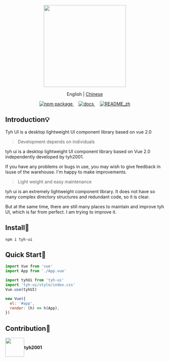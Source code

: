 <p align="center">
  <img height="260px" src="https://tianyuhao.cn/images/tyh-ui/tyh-ui-v2-logo.svg">
</p>

<p align="center">
   English | <a href="https://github.com/Tyh2001/tyh-ui/blob/master/README_zh.md">Chinese</a>
</p>

<p align="center">
  <a href="https://www.npmjs.com/package/tyh-ui">
    <img src="https://badgen.net/npm/v/tyh-ui" alt="npm package">
  </a>
  <a style="margin-left:15px;" href="https://tianyuhao.cn/tyhui">
    <img src="https://img.shields.io/badge/tyh--ui-docs-green" alt="docs">
  </a>
  <a style="margin-left:15px;" href="https://github.com/Tyh2001/tyh-ui/blob/master/README_zh.md">
    <img src="https://img.shields.io/badge/tyh--ui-README__zh-blue" alt="README_zh">
  </a>
</p>

## Introduction:bulb:

Tyh UI is a desktop lightweight UI component library based on vue 2.0

> Development depends on individuals

tyh ui is a desktop lightweight UI component library based on Vue 2.0 independently developed by tyh2001.

If you have any problems or bugs in use, you may wish to give feedback in lsuse of the warehouse. I'm happy to make improvements.

> Light weight and easy maintenance

tyh ui is an extremely lightweight component library. It does not have so many complex directory structures and redundant code, so it is clear.

But at the same time, there are still many places to maintain and improve tyh UI, which is far from perfect. I am trying to improve it.

## Install:wrench:

```shell
npm i tyh-ui
```

## Quick Start:key:

```js
import Vue from 'vue'
import App from './App.vue'

import tyhUi from 'tyh-ui'
import 'tyh-ui/style/index.css'
Vue.use(tyhUI)

new Vue({
  el: '#app',
  render: (h) => h(App),
})
```

## Contribution:wave:

<div style="display: flex; align-items: center;">
  <img style=" float: left;" height="60px" src="https://www.hualigs.cn/image/608132a6c15b2.jpg">
  <h4 style="display: inline-block;">tyh2001</h4>
</div>
